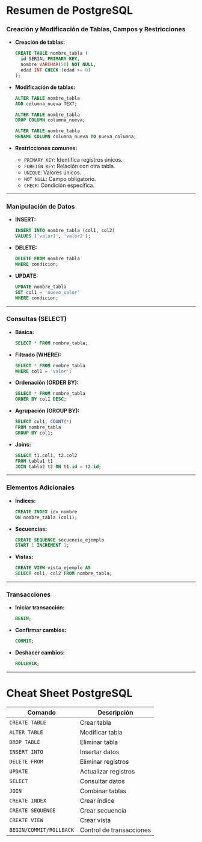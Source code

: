 # **Resumen de PostgreSQL**

### **Creación y Modificación de Tablas, Campos y Restricciones**

- **Creación de tablas:**

  ```sql
  CREATE TABLE nombre_tabla (
    id SERIAL PRIMARY KEY,
    nombre VARCHAR(50) NOT NULL,
    edad INT CHECK (edad >= 0)
  );
  ```

- **Modificación de tablas:**

  ```sql
  ALTER TABLE nombre_tabla 
  ADD columna_nueva TEXT;

  ALTER TABLE nombre_tabla 
  DROP COLUMN columna_nueva;

  ALTER TABLE nombre_tabla 
  RENAME COLUMN columna_nueva TO nueva_columna;
  ```

- **Restricciones comunes:**

  - `PRIMARY KEY`: Identifica registros únicos.  
  - `FOREIGN KEY`: Relación con otra tabla.  
  - `UNIQUE`: Valores únicos.  
  - `NOT NULL`: Campo obligatorio.  
  - `CHECK`: Condición específica.

---

### **Manipulación de Datos**

- **INSERT:**

  ```sql
  INSERT INTO nombre_tabla (col1, col2) 
  VALUES ('valor1', 'valor2');
  ```

- **DELETE:**

  ```sql
  DELETE FROM nombre_tabla 
  WHERE condicion;
  ```

- **UPDATE:**

  ```sql
  UPDATE nombre_tabla 
  SET col1 = 'nuevo_valor' 
  WHERE condicion;
  ```

---

### **Consultas (SELECT)**

- **Básica:**

  ```sql
  SELECT * FROM nombre_tabla;
  ```

- **Filtrado (WHERE):**

  ```sql
  SELECT * FROM nombre_tabla 
  WHERE col1 = 'valor';
  ```

- **Ordenación (ORDER BY):**

  ```sql
  SELECT * FROM nombre_tabla 
  ORDER BY col1 DESC;
  ```

- **Agrupación (GROUP BY):**

  ```sql
  SELECT col1, COUNT(*) 
  FROM nombre_tabla 
  GROUP BY col1;
  ```

- **Joins:**

  ```sql
  SELECT t1.col1, t2.col2 
  FROM tabla1 t1 
  JOIN tabla2 t2 ON t1.id = t2.id;
  ```

---

### **Elementos Adicionales**

- **Índices:**

  ```sql
  CREATE INDEX idx_nombre 
  ON nombre_tabla (col1);
  ```

- **Secuencias:**

  ```sql
  CREATE SEQUENCE secuencia_ejemplo 
  START 1 INCREMENT 1;
  ```

- **Vistas:**

  ```sql
  CREATE VIEW vista_ejemplo AS 
  SELECT col1, col2 FROM nombre_tabla;
  ```

---

### **Transacciones**

- **Iniciar transacción:**

  ```sql
  BEGIN;
  ```

- **Confirmar cambios:**

  ```sql
  COMMIT;
  ```

- **Deshacer cambios:**

  ```sql
  ROLLBACK;
  ```

---

# **Cheat Sheet PostgreSQL**

| Comando                 | Descripción                  |
|------------------------|------------------------------|
| `CREATE TABLE`         | Crear tabla                 |
| `ALTER TABLE`          | Modificar tabla             |
| `DROP TABLE`           | Eliminar tabla              |
| `INSERT INTO`          | Insertar datos              |
| `DELETE FROM`          | Eliminar registros          |
| `UPDATE`               | Actualizar registros        |
| `SELECT`               | Consultar datos             |
| `JOIN`                 | Combinar tablas             |
| `CREATE INDEX`         | Crear índice                |
| `CREATE SEQUENCE`      | Crear secuencia             |
| `CREATE VIEW`          | Crear vista                 |
| `BEGIN/COMMIT/ROLLBACK`| Control de transacciones    |

